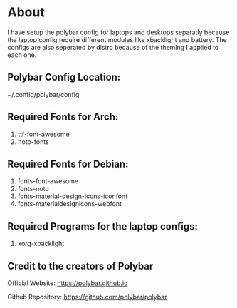 # About
I have setup the polybar config for laptops and desktops separatly because the laptop config require different modules like xbacklight and battery. The configs are also seperated by distro because of the theming I applied to each one.  

## Polybar Config Location:
~/.config/polybar/config

## Required Fonts for Arch:
1. ttf-font-awesome
2. noto-fonts

## Required Fonts for Debian:
1. fonts-font-awesome
2. fonts-noto
3. fonts-material-design-icons-iconfont
4. fonts-materialdesignicons-webfont

## Required Programs for the laptop configs:
1. xorg-xbacklight

## Credit to the creators of Polybar
Official Website: https://polybar.github.io

Github Repository: https://github.com/polybar/polybar
